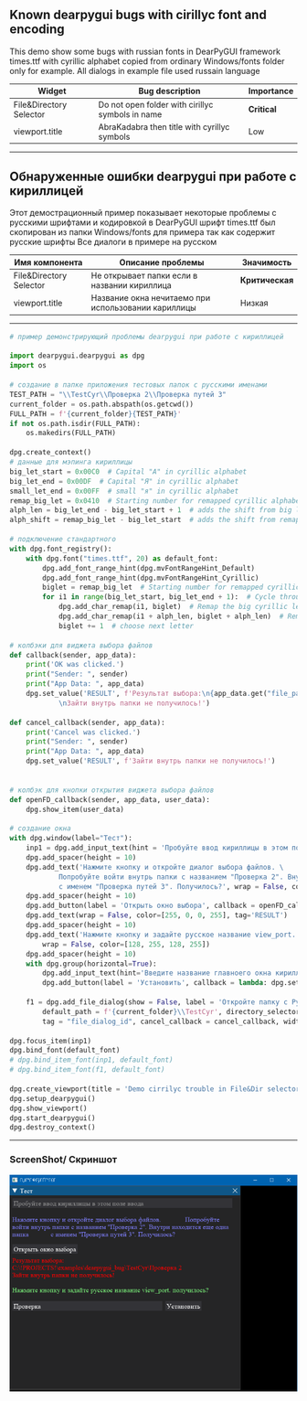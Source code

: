 ## Known dearpygui bugs with cirillyc font and encoding
This demo show some bugs with russian fonts in DearPyGUI framework
times.ttf with cyrillic alphabet copied from ordinary Windows/fonts folder only for example.
All dialogs in example file used russain language

| Widget                  | Bug description                                       | Importance |
|-------------------------|-------------------------------------------------------|------------|
| File&Directory Selector | Do not open folder with cirillyc symbols in name      | __Critical__   |
| viewport.title          | AbraKadabra then title with cyrillyc symbols          | Low        |

***
## Обнаруженные ошибки dearpygui при работе с кириллицей 
Этот демострационный пример показывает некоторые проблемы с русскими шрифтами и кодировкой в DearPyGUI
шрифт times.ttf был скопирован из папки Windows/fonts для примера так как содержит русские шрифты
Все диалоги в примере на русском

| Имя компонента          | Описание проблемы                                     | Значимость   |
|-------------------------|-------------------------------------------------------|--------------|
| File&Directory Selector | Не открывает папки если в названии кириллица          | __Критическая__   |
| viewport.title          | Название окна нечитаемо при использовании кариллицы   | Низкая       |

***
```python 
# пример демонстрирующий проблемы dearpygui при работе с кириллицей

import dearpygui.dearpygui as dpg
import os

# создание в папке приложения тестовых папок с русскими именами
TEST_PATH = "\\TestCyr\\Проверка 2\\Проверка путей 3"
current_folder = os.path.abspath(os.getcwd())
FULL_PATH = f'{current_folder}{TEST_PATH}'
if not os.path.isdir(FULL_PATH):
	os.makedirs(FULL_PATH)

dpg.create_context()
# данные для мэпинга кириллицы
big_let_start = 0x00C0  # Capital "A" in cyrillic alphabet
big_let_end = 0x00DF  # Capital "Я" in cyrillic alphabet
small_let_end = 0x00FF  # small "я" in cyrillic alphabet
remap_big_let = 0x0410  # Starting number for remapped cyrillic alphabet
alph_len = big_let_end - big_let_start + 1  # adds the shift from big letters to small
alph_shift = remap_big_let - big_let_start  # adds the shift from remapped to non-remapped

# подключение стандартного 
with dpg.font_registry():
	with dpg.font("times.ttf", 20) as default_font:
		dpg.add_font_range_hint(dpg.mvFontRangeHint_Default)
		dpg.add_font_range_hint(dpg.mvFontRangeHint_Cyrillic)
		biglet = remap_big_let  # Starting number for remapped cyrillic alphabet
		for i1 in range(big_let_start, big_let_end + 1):  # Cycle through big letters in cyrillic alphabet
			dpg.add_char_remap(i1, biglet)  # Remap the big cyrillic letter
			dpg.add_char_remap(i1 + alph_len, biglet + alph_len)  # Remap the small cyrillic letter
			biglet += 1  # choose next letter

# колбэки для виджета выбора файлов
def callback(sender, app_data):
	print('OK was clicked.')
	print("Sender: ", sender)
	print("App Data: ", app_data)
	dpg.set_value('RESULT', f'Результат выбора:\n{app_data.get("file_path_name")}\
			\nЗайти внутрь папки не получилось!')

def cancel_callback(sender, app_data):
	print('Cancel was clicked.')
	print("Sender: ", sender)
	print("App Data: ", app_data)
	dpg.set_value('RESULT', f'Зайти внутрь папки не получилось!')


# колбэк для кнопки открытия виджета выбора файлов
def openFD_callback(sender, app_data, user_data):
	dpg.show_item(user_data)

# создание окна
with dpg.window(label="Тест"):
	inp1 = dpg.add_input_text(hint = 'Пробуйте ввод кириллицы в этом поле ввода',  width = 600)
	dpg.add_spacer(height = 10)
	dpg.add_text('Нажмите кнопку и откройте диалог выбора файлов. \
			Попробуйте войти внутрь папки с названием "Проверка 2". Внутри находится еще одна папка\
			с именем "Проверка путей 3". Получилось?', wrap = False, color=[128, 128, 255, 255])
	dpg.add_spacer(height = 10)
	dpg.add_button(label = 'Открыть окно выбора', callback = openFD_callback, user_data = 'file_dialog_id')
	dpg.add_text(wrap = False, color=[255, 0, 0, 255], tag='RESULT')
	dpg.add_spacer(height = 10)
	dpg.add_text('Нажмите кнопку и задайте русское название view_port. получилось?', \
		wrap = False, color=[128, 255, 128, 255])
	dpg.add_spacer(height = 10)
	with dpg.group(horizontal=True):
		dpg.add_input_text(hint='Введите название главноего окна кириллицей', tag = 'TITLE')
		dpg.add_button(label = 'Установить', callback = lambda: dpg.set_viewport_title(dpg.get_value('TITLE')))

	f1 = dpg.add_file_dialog(show = False, label = 'Откройте папку с Русским названием', \
		default_path = f'{current_folder}\\TestCyr', directory_selector = True, callback = callback, \
		tag = "file_dialog_id", cancel_callback = cancel_callback, width = 700, height = 400)

dpg.focus_item(inp1)
dpg.bind_font(default_font)
# dpg.bind_item_font(inp1, default_font)
# dpg.bind_item_font(f1, default_font)

dpg.create_viewport(title = 'Demo cirrilyc trouble in File&Dir selector', width = 800, height = 600)
dpg.setup_dearpygui()
dpg.show_viewport()
dpg.start_dearpygui()
dpg.destroy_context()
```
***
### ScreenShot/ Скриншот
![Alt text](https://github.com/chubinmax/dearpygui_bug/blob/main/screen_shot.png?raw=true "ScreenShot")